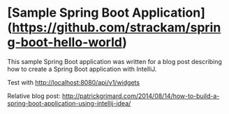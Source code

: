 # [Sample Spring Boot Application] (https://github.com/strackam/spring-boot-hello-world) #

This sample Spring Boot application was written for a blog post describing how to create a Spring Boot application with IntelliJ.

Test with <http://localhost:8080/api/v1/widgets>

Relative blog post: <http://patrickgrimard.com/2014/08/14/how-to-build-a-spring-boot-application-using-intellij-idea/>
